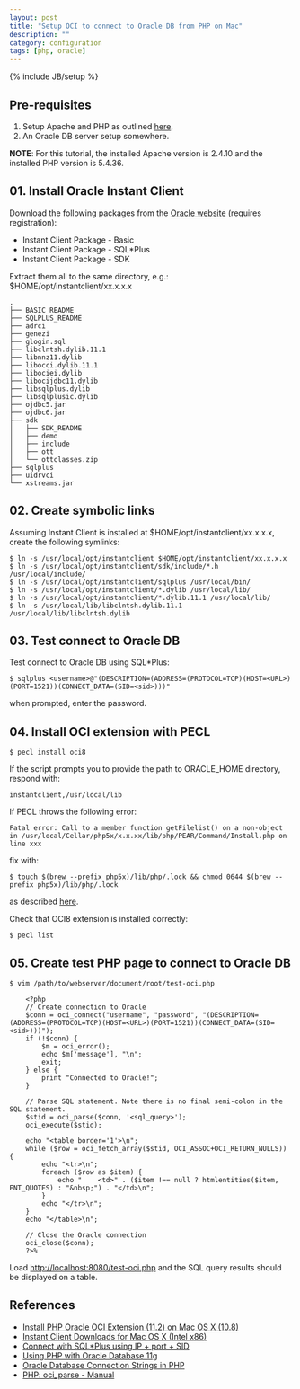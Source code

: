 ```yaml
---
layout: post
title: "Setup OCI to connect to Oracle DB from PHP on Mac"
description: ""
category: configuration
tags: [php, oracle]
---
```

{% include JB/setup %}


## Pre-requisites

01. Setup Apache and PHP as outlined [here](/configuration/2015/01/21/setup-apache-php-mac/).
02. An Oracle DB server setup somewhere.

**NOTE**: For this tutorial, the installed Apache version is 2.4.10 and the installed PHP version is 5.4.36.


## 01. Install Oracle Instant Client

Download the following packages from the [Oracle website](http://www.oracle.com/technetwork/topics/intel-macsoft-096467.html) (requires registration):

* Instant Client Package - Basic
* Instant Client Package - SQL*Plus
* Instant Client Package - SDK

Extract them all to the same directory, e.g.: $HOME/opt/instantclient/xx.x.x.x

    .
    ├── BASIC_README
    ├── SQLPLUS_README
    ├── adrci
    ├── genezi
    ├── glogin.sql
    ├── libclntsh.dylib.11.1
    ├── libnnz11.dylib
    ├── libocci.dylib.11.1
    ├── libociei.dylib
    ├── libocijdbc11.dylib
    ├── libsqlplus.dylib
    ├── libsqlplusic.dylib
    ├── ojdbc5.jar
    ├── ojdbc6.jar
    ├── sdk
    │   ├── SDK_README
    │   ├── demo
    │   ├── include
    │   ├── ott
    │   └── ottclasses.zip
    ├── sqlplus
    ├── uidrvci
    └── xstreams.jar


## 02. Create symbolic links

Assuming Instant Client is installed at $HOME/opt/instantclient/xx.x.x.x, create the following symlinks:

    $ ln -s /usr/local/opt/instantclient $HOME/opt/instantclient/xx.x.x.x
    $ ln -s /usr/local/opt/instantclient/sdk/include/*.h /usr/local/include/
    $ ln -s /usr/local/opt/instantclient/sqlplus /usr/local/bin/
    $ ln -s /usr/local/opt/instantclient/*.dylib /usr/local/lib/
    $ ln -s /usr/local/opt/instantclient/*.dylib.11.1 /usr/local/lib/
    $ ln -s /usr/local/lib/libclntsh.dylib.11.1 /usr/local/lib/libclntsh.dylib


## 03. Test connect to Oracle DB

Test connect to Oracle DB using SQL*Plus:

    $ sqlplus <username>@"(DESCRIPTION=(ADDRESS=(PROTOCOL=TCP)(HOST=<URL>)(PORT=1521))(CONNECT_DATA=(SID=<sid>)))"

when prompted, enter the password.


## 04. Install OCI extension with PECL

    $ pecl install oci8

If the script prompts you to provide the path to ORACLE_HOME directory, respond with:

    instantclient,/usr/local/lib

If PECL throws the following error:

    Fatal error: Call to a member function getFilelist() on a non-object in /usr/local/Cellar/php5x/x.x.xx/lib/php/PEAR/Command/Install.php on line xxx

fix with:

    $ touch $(brew --prefix php5x)/lib/php/.lock && chmod 0644 $(brew --prefix php5x)/lib/php/.lock

as described [here](https://github.com/Homebrew/homebrew-php/issues/1039#issuecomment-41307694).

Check that OCI8 extension is installed correctly:

    $ pecl list


## 05. Create test PHP page to connect to Oracle DB

    $ vim /path/to/webserver/document/root/test-oci.php

        <?php
        // Create connection to Oracle
        $conn = oci_connect("username", "password", "(DESCRIPTION=(ADDRESS=(PROTOCOL=TCP)(HOST=<URL>)(PORT=1521))(CONNECT_DATA=(SID=<sid>)))");
        if (!$conn) {
            $m = oci_error();
            echo $m['message'], "\n";
            exit;
        } else {
            print "Connected to Oracle!";
        }

        // Parse SQL statement. Note there is no final semi-colon in the SQL statement.
        $stid = oci_parse($conn, '<sql_query>');
        oci_execute($stid);

        echo "<table border='1'>\n";
        while ($row = oci_fetch_array($stid, OCI_ASSOC+OCI_RETURN_NULLS)) {
            echo "<tr>\n";
            foreach ($row as $item) {
                echo "    <td>" . ($item !== null ? htmlentities($item, ENT_QUOTES) : "&nbsp;") . "</td>\n";
            }
            echo "</tr>\n";
        }
        echo "</table>\n";

        // Close the Oracle connection
        oci_close($conn);
        ?>%


Load [http://localhost:8080/test-oci.php](http://localhost:8080/test-oci.php) and the SQL query results should be displayed on a table.


## References

* [Install PHP Oracle OCI Extension (11.2) on Mac OS X (10.8)](http://antistatique.net/blog/2013/03/25/install-php-oracle-oci-extension-11-2-on-mac-os-x-10-8/)
* [Instant Client Downloads for Mac OS X (Intel x86)](http://www.oracle.com/technetwork/topics/intel-macsoft-096467.html)
* [Connect with SQL*Plus using IP + port + SID](https://community.oracle.com/thread/2140677)
* [Using PHP with Oracle Database 11g](http://www.oracle.com/webfolder/technetwork/tutorials/obe/db/oow10/php_db/php_db.htm)
* [Oracle Database Connection Strings in PHP](https://blogs.oracle.com/alison/entry/oracle_database_connection_str)
* [PHP: oci_parse - Manual](http://php.net/manual/en/function.oci-parse.php)